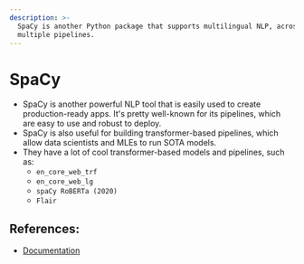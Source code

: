 ```yaml
---
description: >-
  SpaCy is another Python package that supports multilingual NLP, across
  multiple pipelines.
---
```


# SpaCy

* SpaCy is another powerful NLP tool that is easily used to create production-ready apps. It's pretty well-known for its pipelines, which are easy to use and robust to deploy.&#x20;
* SpaCy is also useful for building transformer-based pipelines, which allow data scientists and MLEs to run SOTA models.&#x20;
* They have a lot of cool transformer-based models and pipelines, such as:&#x20;
  * `en_core_web_trf`&#x20;
  * `en_core_web_lg`
  * `spaCy RoBERTa (2020)`
  * `Flair`

##

## References:&#x20;

* [Documentation](https://spacy.io/)
